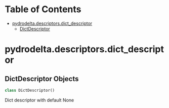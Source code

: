 # Table of Contents

* [pydrodelta.descriptors.dict\_descriptor](#pydrodelta.descriptors.dict_descriptor)
  * [DictDescriptor](#pydrodelta.descriptors.dict_descriptor.DictDescriptor)

<a id="pydrodelta.descriptors.dict_descriptor"></a>

# pydrodelta.descriptors.dict\_descriptor

<a id="pydrodelta.descriptors.dict_descriptor.DictDescriptor"></a>

## DictDescriptor Objects

```python
class DictDescriptor()
```

Dict descriptor with default None

